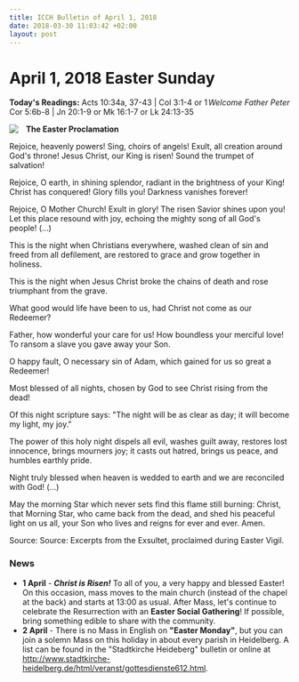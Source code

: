 ```yaml
---
title: ICCH Bulletin of April 1, 2018
date: 2018-03-30 11:03:42 +02:00
layout: post
---
```


# April 1, 2018 Easter Sunday
<span style="float: right"><em>Welcome Father Peter</em></span>
**Today's Readings:** Acts 10:34a, 37-43 | Col 3:1-4 or 1 Cor 5:6b-8 | Jn 20:1-9 or Mk 16:1-7 or Lk 24:13-35


<img style="float: left; margin-right: 1em;" src="https://images.pexels.com/photos/161078/cross-symbol-christian-faith-faith-161078.jpeg?auto=compress&cs=tinysrgb&h=750&w=1260">

**The Easter Proclamation**

Rejoice, heavenly powers! Sing, choirs of angels! 
Exult, all creation around God's throne! 
Jesus Christ, our King is risen! 
Sound the trumpet of salvation!

Rejoice, O earth, in shining splendor, 
radiant in the brightness of your King! 
Christ has conquered! Glory fills you! 
Darkness vanishes forever!

Rejoice, O Mother Church! Exult in glory! 
The risen Savior shines upon you! 
Let this place resound with joy, 
echoing the mighty song of all God's people! (...)

This is the night when Christians everywhere, 
washed clean of sin 
and freed from all defilement, 
are restored to grace and grow together in holiness.

This is the night when Jesus Christ 
broke the chains of death 
and rose triumphant from the grave.

What good would life have been to us, 
had Christ not come as our Redeemer?

Father, how wonderful your care for us! 
How boundless your merciful love! 
To ransom a slave 
you gave away your Son.

O happy fault, O necessary sin of Adam, 
which gained for us so great a Redeemer!

Most blessed of all nights, chosen by God 
to see Christ rising from the dead!

Of this night scripture says: 
"The night will be as clear as day; 
it will become my light, my joy."

The power of this holy night 
dispels all evil, washes guilt away, 
restores lost innocence, brings mourners joy; 
it casts out hatred, brings us peace, 
and humbles earthly pride.

Night truly blessed when heaven is wedded to earth 
and we are reconciled with God! (...)

May the morning Star which never sets 
find this flame still burning: 
Christ, that Morning Star, who came back from the dead, 
and shed his peaceful light on us all, 
your Son who lives and reigns for ever and ever. 
Amen.


Source: Source: Excerpts from the Exsultet, proclaimed during Easter Vigil.

### News 

* **1 April** - ***Christ is Risen!*** To all of you, a very happy and blessed Easter!
On this occasion, mass moves to the main church (instead of the chapel at the back) and starts at 13:00 as usual. After Mass, let's continue to celebrate the Resurrection with an **Easter Social Gathering**! If possible, bring something edible to share with the community.
* **2 April** - There is no Mass in English on **"Easter Monday"**, but you can join a solemn Mass on this holiday in about every parish in Heidelberg. A list can be found in the "Stadtkirche Heideberg" bulletin or online at http://www.stadtkirche-heidelberg.de/html/veranst/gottesdienste612.html.
